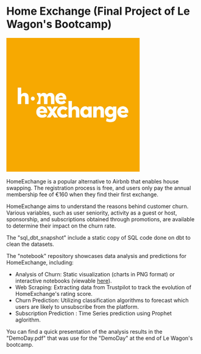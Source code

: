 
# Home Exchange (Final Project of Le Wagon's Bootcamp)


<img  width="350" height="350" src="homeexchange_slack.jpg">

HomeExchange is a popular alternative to Airbnb that enables house swapping. The registration process is free, and users only pay the annual membership fee of €160 when they find their first exchange.

HomeExchange aims to understand the reasons behind customer churn. Various variables, such as user seniority, activity as a guest or host, sponsorship, and subscriptions obtained through promotions, are available to determine their impact on the churn rate.

The "sql_dbt_snapshot" include a static copy of SQL code done on dbt to clean the datasets. 


The "notebook" repository showcases data analysis and predictions for HomeExchange, including:

- Analysis of Churn: Static visualization (charts in PNG format) or interactive notebooks (viewable [here](https://nbviewer.org/github/ctherreau/HomeExchange/blob/main/notebook/AnalysisChurn_interactive.ipynb)).
- Web Scraping: Extracting data from Trustpilot to track the evolution of HomeExchange's rating score.
- Churn Prediction: Utilizing classification algorithms to forecast which users are likely to unsubscribe from the platform.
- Subscription Prediction : Time Series prediction using Prophet aglorithm. 

You can find a quick presentation of the analysis results in the "DemoDay.pdf" that was use for the "DemoDay" at the end of Le Wagon's bootcamp. 



